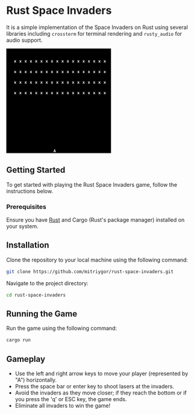 # Rust Space Invaders

It is a simple implementation of the Space Invaders on Rust using several libraries including `crossterm` for terminal rendering and `rusty_audio` for audio support.

![Rust Space Invaders Game Screenshot](./assets/rusty-space.gif)

## Getting Started

To get started with playing the Rust Space Invaders game, follow the instructions below.

### Prerequisites

Ensure you have [Rust](https://www.rust-lang.org/tools/install) and Cargo (Rust's package manager) installed on your system.

## Installation
Clone the repository to your local machine using the following command:

```sh
git clone https://github.com/mitriygor/rust-space-invaders.git
````

Navigate to the project directory:

```sh
cd rust-space-invaders
````

## Running the Game
Run the game using the following command:

```sh
cargo run
```

## Gameplay
- Use the left and right arrow keys to move your player (represented by "A") horizontally.
- Press the space bar or enter key to shoot lasers at the invaders.
- Avoid the invaders as they move closer; if they reach the bottom or if you press the 'q' or ESC key, the game ends.
- Eliminate all invaders to win the game!
